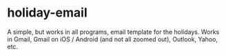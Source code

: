 holiday-email
=============

A simple, but works in all programs, email template for the holidays. Works in Gmail, Gmail on iOS / Android (and not all zoomed out), Outlook, Yahoo, etc.
